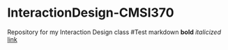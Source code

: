 # InteractionDesign-CMSI370
Repository for my Interaction Design class
#Test markdown
**bold**
*italicized*
[link](woodlee.com)
